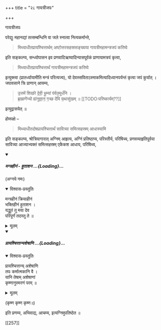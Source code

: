 +++
title = "२८ गायत्रीजपः"

+++

गायत्रीजपः

परेद्युः महानद्यां तत्सम्बन्धिनि वा जले स्नात्वा नित्यकर्मान्ते, 

> मिथ्याधीतप्रायश्चित्तार्थम् अष्टोत्तरसहस्रसङ्ख्यया गायत्रीमहामन्त्रजपं करिष्ये 

इति सङ्कल्प्य, सन्ध्योपासन इव प्रणवादिऋष्यादिन्यासपूर्वकं प्राणायामत्रयं कृत्वा, 

> मिथ्याधीतप्रायश्चित्तार्थं गायत्रीमहामन्त्रजपं करिष्ये 

इत्युक्त्वा (प्रातर्ध्यायामीति मन्त्रं परित्यज्य), यो देवस्सविताऽस्माकमित्यादिध्यानपर्यन्तं कृत्वा जपं कुर्यात् । जपावसाने त्रिः प्राणान् आयम्य, 

> उ॒त्तमे॑ शिख॑रे दे॒वी॒ भू॒म्यां प॑र्वत॒मूर्ध॑नि ।  
ब्रा॒ह्मणे॑भ्यो ह्य॑नुज्ञा॒नं॒ ग॒च्छ दे॑वि य॒थासु॑खम् ॥ [[TODO:परिष्कार्यम्??]] 

इत्युद्वासयेत् ॥

होमपक्षे – 

> मिथ्याधीतदोषप्रायश्चित्तार्थं सावित्र्या समित्सहस्रम् आधास्यामि 

इति सङ्कल्प्य, श्रोत्रियागारात् अग्निम् आहृत्य, अग्निं प्रतिष्ठाप्य, परिस्तीर्य, परिषिच्य, प्रणवव्याहृतिपूर्वया सावित्र्या आज्याभ्यक्तं समित्सहस्रम् एकैकश आधाय, परिषिच्य,

<div class="js_include" includetitle="false" newlevelforh1="5" unfilled url="/vedAH_yajuH/taittirIyam/sUtram/ApastambaH/gRhyam/paddhatiH/shrIvaiShNavaH/mantrAdi/mantrahInam_hutAshana.md">
<details open><summary><h5>मन्त्रहीनं - हुताशन ...{Loading}...</h5></summary>


(अग्नये नमः)

<details open><summary>विश्वास-प्रस्तुतिः</summary>

मन्त्रहीनं क्रियाहीनं  
भक्तिहीनं हुताशन ।  
यद्धुतं तु मया देव  
परिपूर्णं तदस्तु ते ॥  
</details>
<details><summary>मूलम्</summary>

मन्त्रहीनं क्रियाहीनं  
भक्तिहीनं हुताशन ।  
यद्धुतं तु मया देव  
परिपूर्णं तदस्तु ते ॥
</details>
</details>
</div>
<div class="js_include" includetitle="false" newlevelforh1="5" unfilled url="/vedAH_yajuH/taittirIyam/sUtram/ApastambaH/gRhyam/paddhatiH/shrIvaiShNavaH/mantrAdi/prAyashcittAny_asheShANi.md">
<details open><summary><h5>प्रायश्चित्तान्यशेषाणि ...{Loading}...</h5></summary>
<details open><summary>विश्वास-प्रस्तुतिः</summary>

प्रायश्चित्तान्य् अशेषाणि  
तपः कर्मात्मकानि वै ।  
यानि तेषाम् अशेषाणां  
कृष्णानुस्मरणं परम् ॥
</details>
<details><summary>मूलम्</summary>

प्रायश्चित्तान्यशेषाणि  
तपः कर्मात्मकानि वै ।  
यानि तेषामशेषाणां  
कृष्णानुस्मरणं परम्॥
</details>

(कृष्ण कृष्ण कृष्ण॥)
</details>
</div>

इति प्रणम्य, अभिवाद्य, आचम्य, इत्यग्निमुपतिष्ठेत ॥

[[257]]